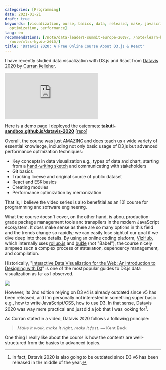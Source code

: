 ```yaml
---
categories: [Programming]
date: 2021-01-21
draft: true
keywords: [visualization, ourse, basics, data, released, make, javascript, video,
  optimization, performance]
lang: en
recommendations: [/note/data-leaders-summit-europe-2019/, /note/learn-how-others-work/,
  /note/mlss-kyoto-2015/]
title: 'Datavis 2020: A Free Online Course About D3.js & React'
---
```


I have recently studied data visualization with D3.js and React from [Datavis 2020](https://datavis.tech/datavis-2020/) by [Curran Kelleher](https://github.com/curran). 

<span class="iframe-container">
  <iframe src="https://youtube.com/embed/videoseries?list=PL9yYRbwpkykuK6LSMLH3bAaPpXaDUXcLV" frameborder="0" allow="accelerometer; autoplay; encrypted-media; gyroscope; picture-in-picture" allowfullscreen></iframe>
</span>

Here is a demo page I deployed the outcomes: **[takuti-sandbox.github.io/datavis-2020](https://takuti-sandbox.github.io/datavis-2020/)** \[[repo](https://github.com/takuti-sandbox/datavis-2020)\]

Overall, the course was just AMAZING and does teach us a wide variety of essential knowledge, including not only basic usage of D3.js but advanced performance optimization techniques:

- Key concepts in data visualization e.g., types of data and chart, starting from a [hand-writing sketch](https://github.com/unhcr/dataviz-streamgraph-explorer/issues/2) and communicating with stakeholders
- Git basics
- Tracking license and original source of public dataset
- React and ES6 basics
- Creating modules
- Performance optimization by memonization

That is, I believe the video series is also benefitial as an 101 course for programming and software engineering. 

What the course doesn't cover, on the other hand, is about production-grade package management tools and transpilers in the modern JavaScript ecosystem. It does make sense as there are so many options in this field and the trends change so rapidly; we can easily lose sight of our goal if we dive deep into those details. By using an online coding platform, [VizHub](https://vizhub.com/), which internally uses [rollup.js](https://www.rollupjs.org/guide/en/) and [buble](https://github.com/bublejs/buble) (not "Babel"), the course nicely simplied such a complex process of installation, dependency management, and compilation. 

Historically, "[Interactive Data Visualization for the Web: An Introduction to Designing with D3](https://amzn.to/3o4Jqhv)" is one of the most popular guides to D3.js data visualization as far as I observed. 

<a href="https://www.amazon.co.jp/dp/B074JKZ9Z3/ref=as_li_ss_il?&linkCode=li2&tag=takuti-22&linkId=e9616168d907d94303c2b0cb01b59366&language=ja_JP" target="_blank"><img border="0" src="//ws-fe.amazon-adsystem.com/widgets/q?_encoding=UTF8&ASIN=B074JKZ9Z3&Format=_SL160_&ID=AsinImage&MarketPlace=JP&ServiceVersion=20070822&WS=1&tag=takuti-22&language=ja_JP" ></a><img src="https://ir-jp.amazon-adsystem.com/e/ir?t=takuti-22&language=ja_JP&l=li2&o=9&a=B074JKZ9Z3" width="1" height="1" border="0" alt="" style="border:none !important; margin:0px !important;" />

However, its 2nd edition relying on D3 v4 is already outdated since v5 has been released, and I'm personally not interested in something super basic e.g., how to write JavaScript/CSS, how to use D3. In that sense, Datavis 2020 was way more practical and just did a job that I was looking for[^1].

As Curran stated in a video, Datavis 2020 follows a following principle:

> *Make it work, make it right, make it fast.* &mdash; Kent Beck

One thing I really like about the course is how the contents are well-structured from the basics to advanced topics.

[^1]: In fact, Datavis 2020 is also going to be outdated since D3 v6 has been released in the middle of the year.